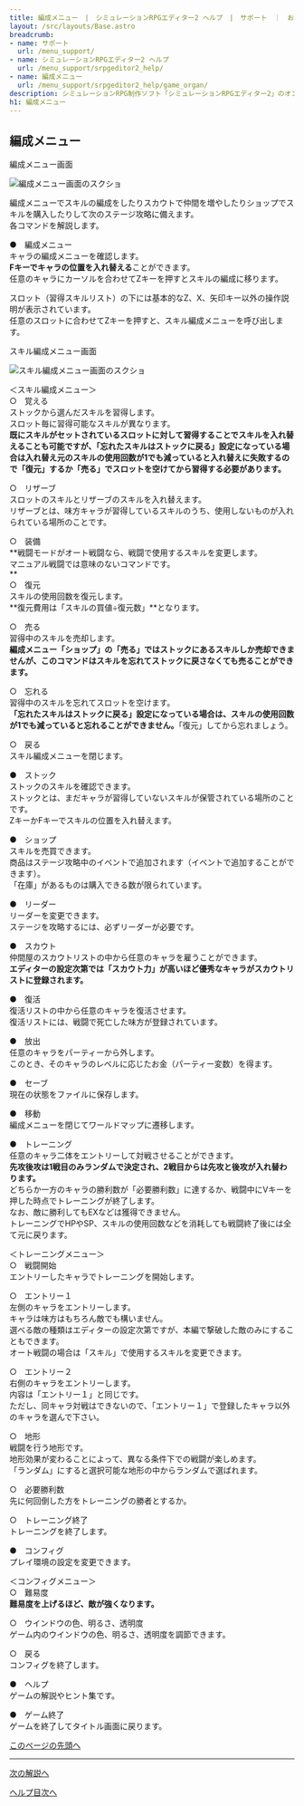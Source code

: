 ```yaml
---
title: 編成メニュー　|　シミュレーションRPGエディター2 ヘルプ　|　サポート　｜　おもしろゲーム神殿
layout: /src/layouts/Base.astro
breadcrumb:
- name: サポート
  url: /menu_support/
- name: シミュレーションRPGエディター2 ヘルプ
  url: /menu_support/srpgeditor2_help/
- name: 編成メニュー
  url: /menu_support/srpgeditor2_help/game_organ/
description: シミュレーションRPG制作ソフト「シミュレーションRPGエディター2」のオンラインヘルプ。「編成メニュー」。
h1: 編成メニュー　
---
```


<a name="TOP"></a> 

## 編成メニュー

編成メニュー画面

![編成メニュー画面のスクショ](/menu_support/srpgeditor2_help/game_organ/organ.jpg)

編成メニューでスキルの編成をしたりスカウトで仲間を増やしたりショップでスキルを購入したりして次のステージ攻略に備えます。  
各コマンドを解説します。  

●　編成メニュー  
キャラの編成メニューを確認します。  
**Fキーでキャラの位置を入れ替える**ことができます。  
任意のキャラにカーソルを合わせてZキーを押すとスキルの編成に移ります。  
  
スロット（習得スキルリスト）の下には基本的なZ、X、矢印キー以外の操作説明が表示されています。  
任意のスロットに合わせてZキーを押すと、スキル編成メニューを呼び出します。  

スキル編成メニュー画面

![スキル編成メニュー画面のスクショ](/menu_support/srpgeditor2_help/game_organ/skill.jpg)

＜スキル編成メニュー＞  
○　覚える  
ストックから選んだスキルを習得します。  
スロット毎に習得可能なスキルが異なります。  
**既にスキルがセットされているスロットに対して習得することでスキルを入れ替えることも可能ですが、「忘れたスキルはストックに戻る」設定になっている場合は入れ替え元のスキルの使用回数が1でも減っていると入れ替えに失敗するので「復元」するか「売る」でスロットを空けてから習得する必要があります。**  
  
○　リザーブ  
スロットのスキルとリザーブのスキルを入れ替えます。  
リザーブとは、味方キャラが習得しているスキルのうち、使用しないものが入れられている場所のことです。  
  
○　装備  
**戦闘モードがオート戦闘なら、戦闘で使用するスキルを変更します。  
マニュアル戦闘では意味のないコマンドです。  
**  
○　復元  
スキルの使用回数を復元します。  
**復元費用は「スキルの買値÷復元数」**となります。  
  
○　売る  
習得中のスキルを売却します。  
**編成メニュー「ショップ」の「売る」ではストックにあるスキルしか売却できませんが、このコマンドはスキルを忘れてストックに戻さなくても売ることができます。**  
  
○　忘れる  
習得中のスキルを忘れてスロットを空けます。  
**「忘れたスキルはストックに戻る」設定になっている場合は、スキルの使用回数が1でも減っていると忘れることができません。**「復元」してから忘れましょう。  
  
○　戻る  
スキル編成メニューを閉じます。  

●　ストック  
ストックのスキルを確認できます。  
ストックとは、まだキャラが習得していないスキルが保管されている場所のことです。  
ZキーかFキーでスキルの位置を入れ替えます。  

●　ショップ  
スキルを売買できます。  
商品はステージ攻略中のイベントで追加されます（イベントで追加することができます）。  
「在庫」があるものは購入できる数が限られています。  

●　リーダー  
リーダーを変更できます。  
ステージを攻略するには、必ずリーダーが必要です。  

●　スカウト  
仲間屋のスカウトリストの中から任意のキャラを雇うことができます。  
**エディターの設定次第では「スカウト力」が高いほど優秀なキャラがスカウトリストに登録されます。**  

●　復活  
復活リストの中から任意のキャラを復活させます。  
復活リストには、戦闘で死亡した味方が登録されています。  

●　放出  
任意のキャラをパーティーから外します。  
このとき、そのキャラのレベルに応じたお金（パーティー変数）を得ます。

●　セーブ  
現在の状態をファイルに保存します。  

●　移動  
編成メニューを閉じてワールドマップに遷移します。  

●　トレーニング  
任意のキャラ二体をエントリーして対戦させることができます。  
**先攻後攻は1戦目のみランダムで決定され、2戦目からは先攻と後攻が入れ替わります。**  
どちらか一方のキャラの勝利数が「必要勝利数」に達するか、戦闘中にVキーを押した時点でトレーニングが終了します。  
なお、敵に勝利してもEXなどは獲得できません。  
トレーニングでHPやSP、スキルの使用回数などを消耗しても戦闘終了後には全て元に戻ります。  
  
＜トレーニングメニュー＞  
○　戦闘開始  
エントリーしたキャラでトレーニングを開始します。  
  
○　エントリー１  
左側のキャラをエントリーします。  
キャラは味方はもちろん敵でも構いません。  
選べる敵の種類はエディターの設定次第ですが、本編で撃破した敵のみにすることもできます。  
オート戦闘の場合は「スキル」で使用するスキルを変更できます。  
  
○　エントリー２  
右側のキャラをエントリーします。  
内容は「エントリー１」と同じです。  
ただし、同キャラ対戦はできないので、「エントリー１」で登録したキャラ以外のキャラを選んで下さい。  
  
○　地形  
戦闘を行う地形です。  
地形効果が変わることによって、異なる条件下での戦闘が楽しめます。  
「ランダム」にすると選択可能な地形の中からランダムで選ばれます。  
  
○　必要勝利数  
先に何回倒した方をトレーニングの勝者とするか。  
  
○　トレーニング終了  
トレーニングを終了します。  

●　コンフィグ  
プレイ環境の設定を変更できます。  
  
＜コンフィグメニュー＞  
○　難易度  
**難易度を上げるほど、敵が強くなります。**  
  
○　ウインドウの色、明るさ、透明度  
ゲーム内のウインドウの色、明るさ、透明度を調節できます。  
  
○　戻る  
コンフィグを終了します。  

●　ヘルプ  
ゲームの解説やヒント集です。  

●　ゲーム終了  
ゲームを終了してタイトル画面に戻ります。  

[このページの先頭へ](#TOP)

---

  

[次の解説へ](../game_ready/)

[ヘルプ目次へ](../)